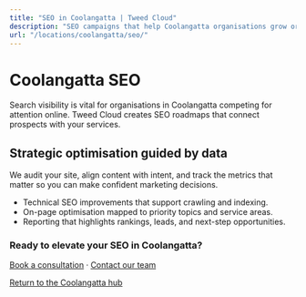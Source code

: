 ```yaml
---
title: "SEO in Coolangatta | Tweed Cloud"
description: "SEO campaigns that help Coolangatta organisations grow organic visibility."
url: "/locations/coolangatta/seo/"
---
```


# Coolangatta SEO

Search visibility is vital for organisations in Coolangatta competing for attention online. Tweed Cloud creates SEO roadmaps that connect prospects with your services.

## Strategic optimisation guided by data

We audit your site, align content with intent, and track the metrics that matter so you can make confident marketing decisions.

- Technical SEO improvements that support crawling and indexing.
- On-page optimisation mapped to priority topics and service areas.
- Reporting that highlights rankings, leads, and next-step opportunities.

### Ready to elevate your SEO in Coolangatta?

[Book a consultation](/consultation/) · [Contact our team](/contact/)

[Return to the Coolangatta hub](/locations/coolangatta/)
